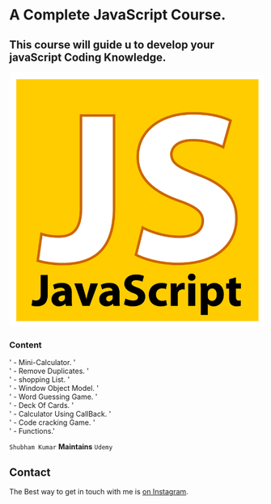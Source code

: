 # A Complete JavaScript Course.

## This course will guide u to develop your javaScript Coding Knowledge.

![alt text](js_logo.png)

### Content

' - Mini-Calculator. '<br />
' - Remove Duplicates. '<br />
' - shopping List. '<br />
' - Window Object Model. '<br />
' - Word Guessing Game. '<br/>
' - Deck Of Cards. '<br/>
' - Calculator Using CallBack. '<br/>
' - Code cracking Game. '<br/>
' - Functions.'

`Shubham Kumar` <b>Maintains</b> `Udemy`

## Contact

The Best way to get in touch with me is [on Instagram](https://www.instagram.com/subham.kumar032/).
